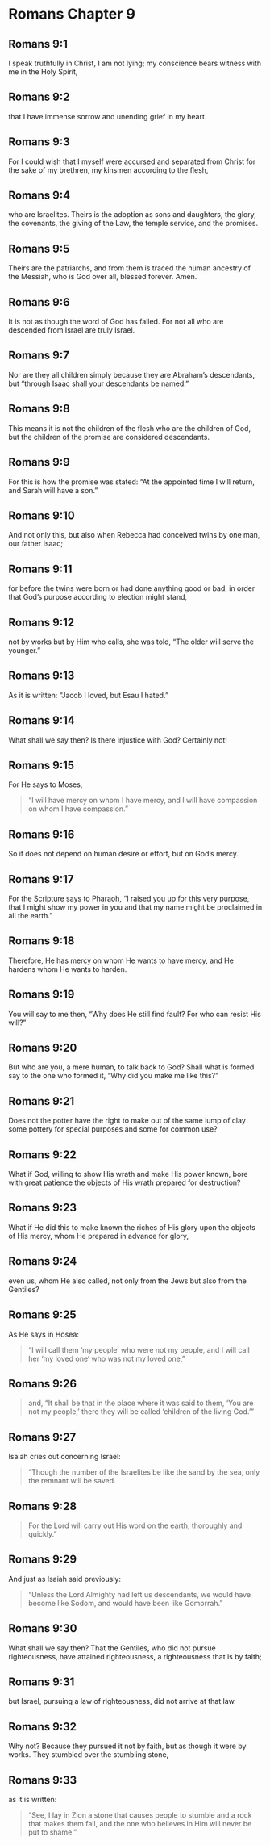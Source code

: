 # Romans Chapter 9

## Romans 9:1

I speak truthfully in Christ, I am not lying; my conscience bears witness with me in the Holy Spirit,

## Romans 9:2

that I have immense sorrow and unending grief in my heart.

## Romans 9:3

For I could wish that I myself were accursed and separated from Christ for the sake of my brethren, my kinsmen according to the flesh,

## Romans 9:4

who are Israelites. Theirs is the adoption as sons and daughters, the glory, the covenants, the giving of the Law, the temple service, and the promises.

## Romans 9:5

Theirs are the patriarchs, and from them is traced the human ancestry of the Messiah, who is God over all, blessed forever. Amen.

## Romans 9:6

It is not as though the word of God has failed. For not all who are descended from Israel are truly Israel.

## Romans 9:7

Nor are they all children simply because they are Abraham’s descendants, but “through Isaac shall your descendants be named.”

## Romans 9:8

This means it is not the children of the flesh who are the children of God, but the children of the promise are considered descendants.

## Romans 9:9

For this is how the promise was stated: “At the appointed time I will return, and Sarah will have a son.”

## Romans 9:10

And not only this, but also when Rebecca had conceived twins by one man, our father Isaac;

## Romans 9:11

for before the twins were born or had done anything good or bad, in order that God’s purpose according to election might stand,

## Romans 9:12

not by works but by Him who calls, she was told, “The older will serve the younger.”

## Romans 9:13

As it is written: “Jacob I loved, but Esau I hated.”

## Romans 9:14

What shall we say then? Is there injustice with God? Certainly not!

## Romans 9:15

For He says to Moses,

> “I will have mercy on whom I have mercy,
> and I will have compassion on whom I have compassion.”

## Romans 9:16

So it does not depend on human desire or effort, but on God’s mercy.

## Romans 9:17

For the Scripture says to Pharaoh, “I raised you up for this very purpose, that I might show my power in you and that my name might be proclaimed in all the earth.”

## Romans 9:18

Therefore, He has mercy on whom He wants to have mercy, and He hardens whom He wants to harden.

## Romans 9:19

You will say to me then, “Why does He still find fault? For who can resist His will?”

## Romans 9:20

But who are you, a mere human, to talk back to God? Shall what is formed say to the one who formed it, “Why did you make me like this?”

## Romans 9:21

Does not the potter have the right to make out of the same lump of clay some pottery for special purposes and some for common use?

## Romans 9:22

What if God, willing to show His wrath and make His power known, bore with great patience the objects of His wrath prepared for destruction?

## Romans 9:23

What if He did this to make known the riches of His glory upon the objects of His mercy, whom He prepared in advance for glory,

## Romans 9:24

even us, whom He also called, not only from the Jews but also from the Gentiles?

## Romans 9:25

As He says in Hosea:

> “I will call them ‘my people’ who were not my people,
> and I will call her ‘my loved one’ who was not my loved one,”

## Romans 9:26

> and, “It shall be that in the place where it was said to them,
> ‘You are not my people,’
> there they will be called ‘children of the living God.’”

## Romans 9:27

Isaiah cries out concerning Israel:

> “Though the number of the Israelites be like the sand by the sea,
> only the remnant will be saved.

## Romans 9:28

> For the Lord will carry out His word on the earth,
> thoroughly and quickly.”

## Romans 9:29

And just as Isaiah said previously:

> “Unless the Lord Almighty
> had left us descendants,
> we would have become like Sodom,
> and would have been like Gomorrah.”

## Romans 9:30

What shall we say then? That the Gentiles, who did not pursue righteousness, have attained righteousness, a righteousness that is by faith;

## Romans 9:31

but Israel, pursuing a law of righteousness, did not arrive at that law.

## Romans 9:32

Why not? Because they pursued it not by faith, but as though it were by works. They stumbled over the stumbling stone,

## Romans 9:33

as it is written:

> “See, I lay in Zion a stone that causes people to stumble
> and a rock that makes them fall,
> and the one who believes in Him will never be put to shame.”
